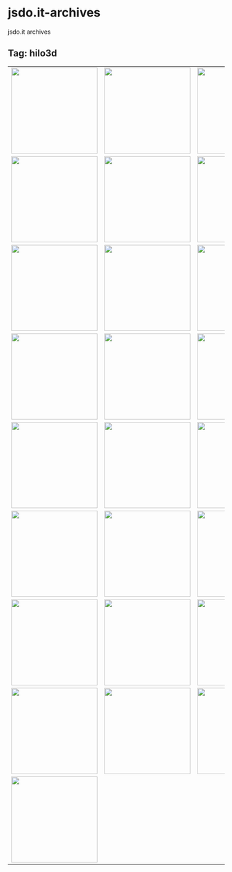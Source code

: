 # jsdo.it-archives
jsdo.it archives

## Tag: hilo3d

<table>
<tr>
<td><a href="https://cx20.github.io/jsdo.it-archives/cx20/gKXr" alt="[WebGL] Hilo3d を試してみるテスト（組み込み関数編）"><img src="https://cx20.github.io/jsdo.it-archives/screenshot/gKXr.jpg" width="200" height="200"></a></td>
<td><a href="https://cx20.github.io/jsdo.it-archives/cx20/O7Hi" alt="[WebGL] Hilo3d を試してみるテスト（組み込み関数編）（その２）"><img src="https://cx20.github.io/jsdo.it-archives/screenshot/O7Hi.jpg" width="200" height="200"></a></td>
<td><a href="https://cx20.github.io/jsdo.it-archives/cx20/6Ujc" alt="[WebGL] Hilo3d を試してみるテスト（組み込み関数編）（その３）"><img src="https://cx20.github.io/jsdo.it-archives/screenshot/6Ujc.jpg" width="200" height="200"></a></td>
<td><a href="https://cx20.github.io/jsdo.it-archives/cx20/aWAs" alt="[WebGL] Hilo3d を試してみるテスト（組み込み関数編）（その４）"><img src="https://cx20.github.io/jsdo.it-archives/screenshot/aWAs.jpg" width="200" height="200"></a></td>
</tr>
<tr>
<td><a href="https://cx20.github.io/jsdo.it-archives/cx20/cTNT" alt="[WebGL] Hilo3d でクォータニオンを試してみるテスト"><img src="https://cx20.github.io/jsdo.it-archives/screenshot/cTNT.jpg" width="200" height="200"></a></td>
<td><a href="https://cx20.github.io/jsdo.it-archives/cx20/i5iW" alt="[WebGL] Hilo3d で glTF 2.0 モデルを表示してみるテスト（調整中）"><img src="https://cx20.github.io/jsdo.it-archives/screenshot/i5iW.jpg" width="200" height="200"></a></td>
<td><a href="https://cx20.github.io/jsdo.it-archives/cx20/6jUn" alt="[WebGL] Hilo3d で glTF 2.0 モデルを表示してみるテスト（その２）（調整中）"><img src="https://cx20.github.io/jsdo.it-archives/screenshot/6jUn.jpg" width="200" height="200"></a></td>
<td><a href="https://cx20.github.io/jsdo.it-archives/cx20/Elp4" alt="[WebGL] Hilo3d で glTF 2.0 モデルを表示してみるテスト（その３）（調整中）"><img src="https://cx20.github.io/jsdo.it-archives/screenshot/Elp4.jpg" width="200" height="200"></a></td>
</tr>
<tr>
<td><a href="https://cx20.github.io/jsdo.it-archives/cx20/SkgH" alt="[WebGL] Hilo3d で glTF 2.0 モデルを表示してみるテスト（その４）（調整中）"><img src="https://cx20.github.io/jsdo.it-archives/screenshot/SkgH.jpg" width="200" height="200"></a></td>
<td><a href="https://cx20.github.io/jsdo.it-archives/cx20/6whX" alt="[WebGL] Hilo3d で glTF 2.0 モデルを表示してみるテスト（その５）（調整中）"><img src="https://cx20.github.io/jsdo.it-archives/screenshot/6whX.jpg" width="200" height="200"></a></td>
<td><a href="https://cx20.github.io/jsdo.it-archives/cx20/CJ4B" alt="[WebGL] Hilo3d で glTF 2.0 モデルを表示してみるテスト（その６）（調整中）"><img src="https://cx20.github.io/jsdo.it-archives/screenshot/CJ4B.jpg" width="200" height="200"></a></td>
<td><a href="https://cx20.github.io/jsdo.it-archives/cx20/qjyh" alt="[WebGL] Hilo3d で glTF 2.0 モデルを表示してみるテスト（その７）（調整中）"><img src="https://cx20.github.io/jsdo.it-archives/screenshot/qjyh.jpg" width="200" height="200"></a></td>
</tr>
<tr>
<td><a href="https://cx20.github.io/jsdo.it-archives/cx20/4g1I" alt="[WebGL] Hilo3d で glTF 2.0 モデルを表示してみるテスト（その８）（調整中）"><img src="https://cx20.github.io/jsdo.it-archives/screenshot/4g1I.jpg" width="200" height="200"></a></td>
<td><a href="https://cx20.github.io/jsdo.it-archives/cx20/icRh" alt="[WebGL] Hilo3d で glTF 2.0 モデルを表示してみるテスト（その８改）（調整中）"><img src="https://cx20.github.io/jsdo.it-archives/screenshot/icRh.jpg" width="200" height="200"></a></td>
<td><a href="https://cx20.github.io/jsdo.it-archives/cx20/C2Bo" alt="[WebGL] Hilo3d で glTF 2.0 モデルを表示してみるテスト（その９）（調整中）"><img src="https://cx20.github.io/jsdo.it-archives/screenshot/C2Bo.jpg" width="200" height="200"></a></td>
<td><a href="https://cx20.github.io/jsdo.it-archives/cx20/QP9W" alt="[WebGL] Hilo3d で glTF 2.0 モデルを表示してみるテスト（その１０）（調整中）"><img src="https://cx20.github.io/jsdo.it-archives/screenshot/QP9W.jpg" width="200" height="200"></a></td>
</tr>
<tr>
<td><a href="https://cx20.github.io/jsdo.it-archives/cx20/8xUn" alt="[WebGL] Hilo3d で glTF 2.0 モデルを表示してみるテスト（その１１）（調整中）"><img src="https://cx20.github.io/jsdo.it-archives/screenshot/8xUn.jpg" width="200" height="200"></a></td>
<td><a href="https://cx20.github.io/jsdo.it-archives/cx20/OPwT" alt="[WebGL] Hilo3d で glTF 2.0 モデルを表示してみるテスト（その１２）（調整中）"><img src="https://cx20.github.io/jsdo.it-archives/screenshot/OPwT.jpg" width="200" height="200"></a></td>
<td><a href="https://cx20.github.io/jsdo.it-archives/cx20/EDu8Q" alt="[WebGL] Hilo3d で glTF 2.0 モデルを表示してみるテスト（その１３）（調整中）"><img src="https://cx20.github.io/jsdo.it-archives/screenshot/EDu8Q.jpg" width="200" height="200"></a></td>
<td><a href="https://cx20.github.io/jsdo.it-archives/cx20/4vdQ" alt="[WebGL] Hilo3d で glTF 2.0 モデルを表示してみるテスト（その１４）（調整中）"><img src="https://cx20.github.io/jsdo.it-archives/screenshot/4vdQ.jpg" width="200" height="200"></a></td>
</tr>
<tr>
<td><a href="https://cx20.github.io/jsdo.it-archives/cx20/cFfM" alt="[WebGL] Hilo3d で glTF 2.0 モデルを表示してみるテスト（その１５）（調整中）"><img src="https://cx20.github.io/jsdo.it-archives/screenshot/cFfM.jpg" width="200" height="200"></a></td>
<td><a href="https://cx20.github.io/jsdo.it-archives/cx20/4MPF" alt="[WebGL] Hilo3d で glTF 2.0 モデルを表示してみるテスト（その１６）（調整中）"><img src="https://cx20.github.io/jsdo.it-archives/screenshot/4MPF.jpg" width="200" height="200"></a></td>
<td><a href="https://cx20.github.io/jsdo.it-archives/cx20/m6tR" alt="[WebGL] Hilo3d で glTF 2.0 モデルを表示してみるテスト（その１７）（調整中）"><img src="https://cx20.github.io/jsdo.it-archives/screenshot/m6tR.jpg" width="200" height="200"></a></td>
<td><a href="https://cx20.github.io/jsdo.it-archives/cx20/oQkl" alt="[WebGL] Hilo3d で glTF 2.0 モデルを表示してみるテスト（その１８）（調整中）"><img src="https://cx20.github.io/jsdo.it-archives/screenshot/oQkl.jpg" width="200" height="200"></a></td>
</tr>
<tr>
<td><a href="https://cx20.github.io/jsdo.it-archives/cx20/wsbY" alt="[WebGL] Hilo3d で glTF 2.0 モデルを表示してみるテスト（その１９）（調整中）"><img src="https://cx20.github.io/jsdo.it-archives/screenshot/wsbY.jpg" width="200" height="200"></a></td>
<td><a href="https://cx20.github.io/jsdo.it-archives/cx20/wecq" alt="[WebGL] Hilo3d で glTF 2.0 モデルを表示してみるテスト（その２０）（調整中）"><img src="https://cx20.github.io/jsdo.it-archives/screenshot/wecq.jpg" width="200" height="200"></a></td>
<td><a href="https://cx20.github.io/jsdo.it-archives/cx20/8UrE" alt="[WebGL] Hilo3d で glTF 2.0 モデルを表示してみるテスト（その２１）（調整中）"><img src="https://cx20.github.io/jsdo.it-archives/screenshot/8UrE.jpg" width="200" height="200"></a></td>
<td><a href="https://cx20.github.io/jsdo.it-archives/cx20/u7Jj" alt="[WebGL] Hilo3d で glTF 2.0 モデルを表示してみるテスト（その２２）（調整中）"><img src="https://cx20.github.io/jsdo.it-archives/screenshot/u7Jj.jpg" width="200" height="200"></a></td>
</tr>
<tr>
<td><a href="https://cx20.github.io/jsdo.it-archives/cx20/08FR" alt="[WebGL] Hilo3d で PBR を試してみるテスト（glTF編）（調整中）"><img src="https://cx20.github.io/jsdo.it-archives/screenshot/08FR.jpg" width="200" height="200"></a></td>
<td><a href="https://cx20.github.io/jsdo.it-archives/cx20/2UGp" alt="[WebGL] Hilo3d + Oimo.js を試してみるテスト（調整中）"><img src="https://cx20.github.io/jsdo.it-archives/screenshot/2UGp.jpg" width="200" height="200"></a></td>
<td><a href="https://cx20.github.io/jsdo.it-archives/cx20/SneJ" alt="[WebGL] Hilo3d + Oimo.js でドット絵を落下させてみるテスト（調整中）"><img src="https://cx20.github.io/jsdo.it-archives/screenshot/SneJ.jpg" width="200" height="200"></a></td>
<td><a href="https://cx20.github.io/jsdo.it-archives/cx20/iwHl" alt="[WebGL] Hilo3d + Oimo.js でサッカーボールを落下させてみるテスト（調整中）"><img src="https://cx20.github.io/jsdo.it-archives/screenshot/iwHl.jpg" width="200" height="200"></a></td>
</tr>
<tr>
<td><a href="https://cx20.github.io/jsdo.it-archives/cx20/cx1D" alt="[WebGL] Hilo3d + Oimo.js でドミノっぽくドット絵を作るテスト（調整中）"><img src="https://cx20.github.io/jsdo.it-archives/screenshot/cx1D.jpg" width="200" height="200"></a></td>
<td></td>
<td></td>
<td></td>
</tr>
</table>
